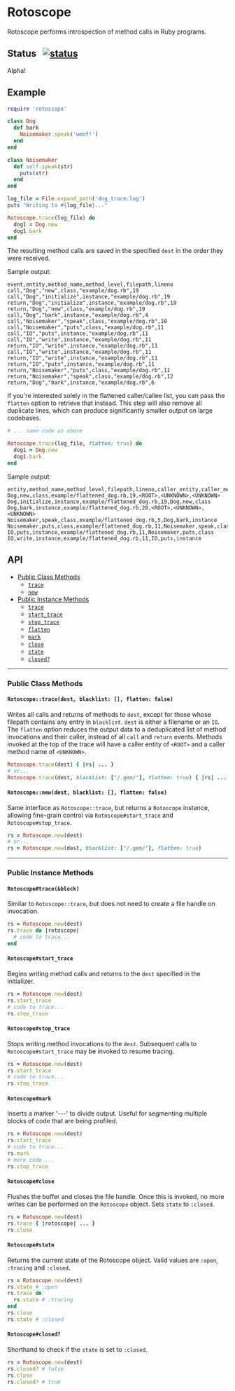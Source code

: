 # Rotoscope

Rotoscope performs introspection of method calls in Ruby programs.

## Status &nbsp; [![status](https://circleci.com/gh/Shopify/rotoscope/tree/master.svg?style=shield&circle-token=cddbd315df7a81ab944adf4dfc14a5800cd589fc)](https://circleci.com/gh/Shopify/rotoscope/tree/master)

Alpha!

## Example

```ruby
require 'rotoscope'

class Dog
  def bark
    Noisemaker.speak('woof!')
  end
end

class Noisemaker
  def self.speak(str)
    puts(str)
  end
end

log_file = File.expand_path('dog_trace.log')
puts "Writing to #{log_file}..."

Rotoscope.trace(log_file) do
  dog1 = Dog.new
  dog1.bark
end
```

The resulting method calls are saved in the specified `dest` in the order they were received.

Sample output:

```
event,entity,method_name,method_level,filepath,lineno
call,"Dog","new",class,"example/dog.rb",19
call,"Dog","initialize",instance,"example/dog.rb",19
return,"Dog","initialize",instance,"example/dog.rb",19
return,"Dog","new",class,"example/dog.rb",19
call,"Dog","bark",instance,"example/dog.rb",4
call,"Noisemaker","speak",class,"example/dog.rb",10
call,"Noisemaker","puts",class,"example/dog.rb",11
call,"IO","puts",instance,"example/dog.rb",11
call,"IO","write",instance,"example/dog.rb",11
return,"IO","write",instance,"example/dog.rb",11
call,"IO","write",instance,"example/dog.rb",11
return,"IO","write",instance,"example/dog.rb",11
return,"IO","puts",instance,"example/dog.rb",11
return,"Noisemaker","puts",class,"example/dog.rb",11
return,"Noisemaker","speak",class,"example/dog.rb",12
return,"Dog","bark",instance,"example/dog.rb",6
```

If you're interested solely in the flattened caller/callee list, you can pass the `flatten` option to retrieve that instead. This step will also remove all duplicate lines, which can produce significantly smaller output on large codebases.

```ruby
# ... same code as above

Rotoscope.trace(log_file, flatten: true) do
  dog1 = Dog.new
  dog1.bark
end
```

Sample output:

```
entity,method_name,method_level,filepath,lineno,caller_entity,caller_method_name,caller_method_level
Dog,new,class,example/flattened_dog.rb,19,<ROOT>,<UNKNOWN>,<UNKNOWN>
Dog,initialize,instance,example/flattened_dog.rb,19,Dog,new,class
Dog,bark,instance,example/flattened_dog.rb,20,<ROOT>,<UNKNOWN>,<UNKNOWN>
Noisemaker,speak,class,example/flattened_dog.rb,5,Dog,bark,instance
Noisemaker,puts,class,example/flattened_dog.rb,11,Noisemaker,speak,class
IO,puts,instance,example/flattened_dog.rb,11,Noisemaker,puts,class
IO,write,instance,example/flattened_dog.rb,11,IO,puts,instance
```

## API

- [Public Class Methods](#public-class-methods)
  - [`trace`](#rotoscopetracedest-blacklist--flatten-false)
  - [`new`](#rotoscopenewdest-blacklist)
- [Public Instance Methods](#public-instance-methods)
  - [`trace`](#rotoscopetraceblock)
  - [`start_trace`](#rotoscopestart_trace)
  - [`stop_trace`](#rotoscopestop_trace)
  - [`flatten`](#rotoscopeflattendest)
  - [`mark`](#rotoscopemark)
  - [`close`](#rotoscopeclose)
  - [`state`](#rotoscopestate)
  - [`closed?`](#rotoscopeclosed)

---

### Public Class Methods

#### `Rotoscope::trace(dest, blacklist: [], flatten: false)`

Writes all calls and returns of methods to `dest`, except for those whose filepath contains any entry in `blacklist`. `dest` is either a filename or an `IO`. The `flatten` option reduces the output data to a deduplicated list of method invocations and their caller, instead of all `call` and `return` events. Methods invoked at the top of the trace will have a caller entity of `<ROOT>` and a caller method name of `<UNKNOWN>`.

```ruby
Rotoscope.trace(dest) { |rs| ... }
# or...
Rotoscope.trace(dest, blacklist: ["/.gem/"], flatten: true) { |rs| ... }
```

#### `Rotoscope::new(dest, blacklist: [], flatten: false)`

Same interface as `Rotoscope::trace`, but returns a `Rotoscope` instance, allowing fine-grain control via `Rotoscope#start_trace` and `Rotoscope#stop_trace`.
```ruby
rs = Rotoscope.new(dest)
# or...
rs = Rotoscope.new(dest, blacklist: ["/.gem/"], flatten: true)
```

---

### Public Instance Methods

#### `Rotoscope#trace(&block)`

Similar to `Rotoscope::trace`, but does not need to create a file handle on invocation.

```ruby
rs = Rotoscope.new(dest)
rs.trace do |rotoscope|
  # code to trace...
end
```

#### `Rotoscope#start_trace`

Begins writing method calls and returns to the `dest` specified in the initializer.

```ruby
rs = Rotoscope.new(dest)
rs.start_trace
# code to trace...
rs.stop_trace
```

#### `Rotoscope#stop_trace`

Stops writing method invocations to the `dest`. Subsequent calls to `Rotoscope#start_trace` may be invoked to resume tracing.

```ruby
rs = Rotoscope.new(dest)
rs.start_trace
# code to trace...
rs.stop_trace
```

#### `Rotoscope#mark`

 Inserts a marker '---' to divide output. Useful for segmenting multiple blocks of code that are being profiled.

```ruby
rs = Rotoscope.new(dest)
rs.start_trace
# code to trace...
rs.mark
# more code ...
rs.stop_trace
```

#### `Rotoscope#close`

Flushes the buffer and closes the file handle. Once this is invoked, no more writes can be performed on the `Rotoscope` object. Sets `state` to `:closed`.

```ruby
rs = Rotoscope.new(dest)
rs.trace { |rotoscope| ... }
rs.close
```

#### `Rotoscope#state`

Returns the current state of the Rotoscope object. Valid values are `:open`, `:tracing` and `:closed`.

```ruby
rs = Rotoscope.new(dest)
rs.state # :open
rs.trace do
  rs.state # :tracing
end
rs.close
rs.state # :closed
```

#### `Rotoscope#closed?`

Shorthand to check if the `state` is set to `:closed`.

```ruby
rs = Rotoscope.new(dest)
rs.closed? # false
rs.close
rs.closed? # true
```
